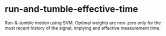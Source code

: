 # run-and-tumble-effective-time
Run-&amp;-tumble motion using SVM. Optimal weights are non-zero only for the most recent history of the signal, implying and effective measurement time.
